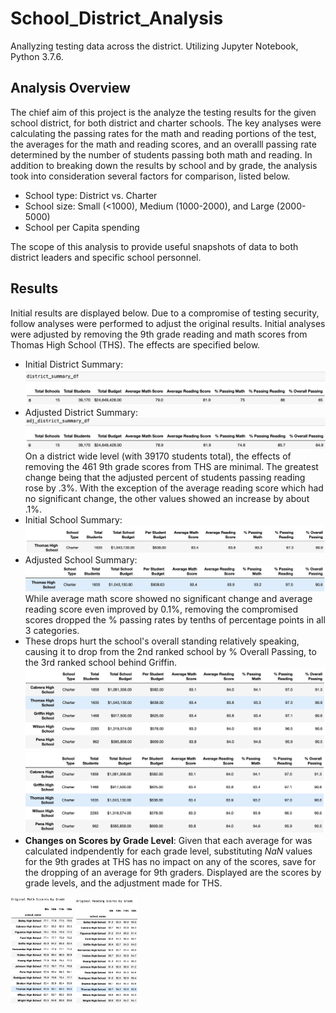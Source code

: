 # School_District_Analysis
Anallyzing testing data across the district. Utilizing Jupyter Notebook, Python 3.7.6. 
## Analysis Overview ##
The chief aim of this project is the analyze the testing results for the given school district, for both district and charter schools. The key analyses were calculating the passing rates for the math and reading portions of the test, the averages for the math and reading scores, and an overalll passing rate determined by the number of students passing both math and reading. In addition to breaking down the results by school and by grade, the analysis took into consideration several factors for comparison, listed below. 
- School type: District vs. Charter
- School size: Small (<1000), Medium (1000-2000), and Large (2000-5000)
- School per Capita spending

The scope of this analysis to provide useful snapshots of data to both district leaders and specific school personnel. 
## Results ##
Initial results are displayed below. Due to a compromise of testing security, follow analyses were performed to adjust the original results. Initial analyses were adjusted by removing the 9th grade reading and math scores from Thomas High School (THS). The effects are specified below. 
- Initial District Summary: <br />
![](Resources/district_summary.png)
- Adjusted District Summary: <br />
![](Resources/adj_district_summary.png) <br />
On a district wide level (with 39170 students total), the effects of removing the 461 9th grade scores from THS are minimal. The greatest change being that the adjusted percent of students passing reading rose by .3%. With the exception of the average reading score which had no significant change, the other values showed an increase by about .1%.  
- Initial School Summary: <br />
![](Resources/school_summary.png)
- Adjusted School Summary: <br />
![](Resources/adj_school_summary.png) <br />
While average math score showed no significant change and average reading score even improved by 0.1%, removing the compromised scores dropped the % passing rates by tenths of percentage points in all 3 categories. 
- These drops hurt the school's overall standing relatively speaking, causing it to drop from the 2nd ranked school by % Overall Passing, to the 3rd ranked school behind Griffin. 
![](Resources/top_five.png) ![](Resources/adj_top_five.png)
- **Changes on Scores by Grade Level**: Given that each average for was calculated indpendently for each grade level, substituting *NaN* values for the 9th grades at THS has no impact on any of the scores, save for the dropping of an average for 9th graders. Displayed are the scores by grade levels, and the adjustment made for THS. 
<p float="left">
  <img src="/Resources/math_by_grade.png" width="100" />
  <img src="/Resources/reading_by_grade.png" width="100" /> 
</p>
